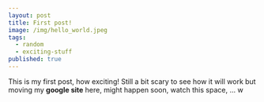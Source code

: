 ```yaml
---
layout: post
title: First post!
image: /img/hello_world.jpeg
tags:
  - random
  - exciting-stuff
published: true
---
```


This is my first post, how exciting!
Still a bit scary to see how it will work but moving my **google site** here, might happen soon, watch this space, ...
w